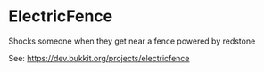# ElectricFence
Shocks someone when they get near a fence powered by redstone

See: https://dev.bukkit.org/projects/electricfence
